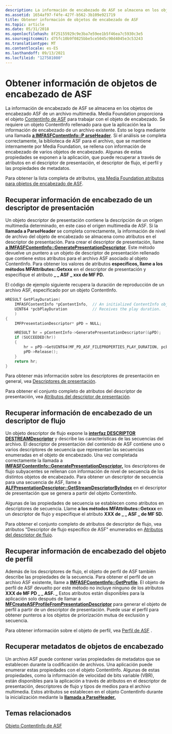 ```yaml
---
description: La información de encabezado de ASF se almacena en los objetos de encabezado ASF de un archivo multimedia.
ms.assetid: 1654af97-f4fe-427f-b562-3b109e921719
title: Obtener información de objetos de encabezado de ASF
ms.topic: article
ms.date: 05/31/2018
ms.openlocfilehash: 8f25155929c9e3ba7e59ee1b5f46ea7c5930c3e5
ms.sourcegitcommit: d75fc10b9f0825bbe5ce5045c90d4045e3c53243
ms.translationtype: MT
ms.contentlocale: es-ES
ms.lasthandoff: 09/13/2021
ms.locfileid: "127581080"
---
```

# <a name="getting-information-from-asf-header-objects"></a>Obtener información de objetos de encabezado de ASF

La información de encabezado de ASF se almacena en los objetos de encabezado ASF de un archivo multimedia. Media Foundation proporciona el objeto [ContentInfo de ASF](asf-contentinfo-object.md) para trabajar con el objeto de encabezado. Se requiere un objeto ContentInfo rellenado para que la aplicación lea la información de encabezado de un archivo existente. Esto se logra mediante una llamada [**a IMFASFContentInfo::P arseHeader**](/windows/desktop/api/wmcontainer/nf-wmcontainer-imfasfcontentinfo-parseheader). Si el análisis se completa correctamente, la biblioteca de ASF para el archivo, que se mantiene internamente por Media Foundation, se rellena con información de encabezado de varios objetos de encabezado. Algunas de estas propiedades se exponen a la aplicación, que puede recuperar a través de atributos en el descriptor de presentación, el descriptor de flujo, el perfil y las propiedades de metadatos.

Para obtener la lista completa de atributos, [vea Media Foundation atributos para objetos de encabezado de ASF](media-foundation-attributes-for-asf-header-objects.md).

## <a name="retrieving-header-information-from-a-presentation-descriptor"></a>Recuperar información de encabezado de un descriptor de presentación

Un objeto descriptor de presentación contiene la descripción de un origen multimedia determinado, en este caso el origen multimedia de ASF. Si la **llamada a ParseHeader** se completa correctamente, la información de nivel de archivo del objeto de encabezado se almacena como atributos en el descriptor de presentación. Para crear el descriptor de presentación, llame [**a IMFASFContentInfo::GeneratePresentationDescriptor**](/windows/desktop/api/wmcontainer/nf-wmcontainer-imfasfcontentinfo-generatepresentationdescriptor). Este método devuelve un puntero a un objeto de descriptor de presentación rellenado que contiene estos atributos para el archivo ASF asociado al objeto ContentInfo. Para obtener los valores de atributos **específicos, llame a los métodos MFAttributes::Getxxx** en el descriptor de presentación y especifique el atributo **\_ \_ ASF \_ xxx de MF PD.**

El código de ejemplo siguiente recupera la duración de reproducción de un archivo ASF, especificado por un objeto ContentInfo.


```C++
HRESULT GetPlayDuration(
    IMFASFContentInfo *pContentInfo,  // An initialized ContentInfo object. 
    UINT64 *pcbPlayDuration           // Receives the play duration.
    )
{
    IMFPresentationDescriptor* pPD = NULL;

    HRESULT hr = pContentInfo->GeneratePresentationDescriptor(&pPD);
    if (SUCCEEDED(hr))
    {
        hr = pPD->GetUINT64(MF_PD_ASF_FILEPROPERTIES_PLAY_DURATION, pcbPlayDuration);
        pPD->Release();
    }
    return hr;
}

```



Para obtener más información sobre los descriptores de presentación en general, vea [Descriptores de presentación](presentation-descriptors.md).

Para obtener el conjunto completo de atributos del descriptor de presentación, vea [Atributos del descriptor de presentación](presentation-descriptor-attributes.md).

## <a name="retrieving-header-information-from-a-stream-descriptor"></a>Recuperar información de encabezado de un descriptor de flujo

Un objeto descriptor de flujo expone la [**interfaz DESCRIPTOR DESTREAMDescriptor**](/windows/desktop/api/mfidl/nn-mfidl-imfstreamdescriptor) y describe las características de las secuencias del archivo. El descriptor de presentación del contenido de ASF contiene uno o varios descriptores de secuencia que representan las secuencias enumeradas en el objeto de encabezado. Una vez completada correctamente la llamada a [**IMFASFContentInfo::GeneratePresentationDescriptor,**](/windows/desktop/api/wmcontainer/nf-wmcontainer-imfasfcontentinfo-generatepresentationdescriptor) los descriptores de flujo subyacentes se rellenan con información de nivel de secuencia de los distintos objetos de encabezado. Para obtener un descriptor de secuencia para una secuencia de ASF, llame a [**ALFPresentationDescriptor::GetStreamDescriptorByIndex**](/windows/desktop/api/mfidl/nf-mfidl-imfpresentationdescriptor-getstreamdescriptorbyindex) en el descriptor de presentación que se genera a partir del objeto ContentInfo.

Algunas de las propiedades de secuencia se establecen como atributos en descriptores de secuencia. Llame **a los métodos MFAttributes::Getxxx** en un descriptor de flujo y especifique el atributo **XXX de \_ \_ ASF \_ de MF SD.**

Para obtener el conjunto completo de atributos de descriptor de flujo, vea atributos "Descriptor de flujo específico de ASF" enumerados en [Atributos del descriptor de flujo](stream-descriptor-attributes.md).

## <a name="retrieving-header-information-from-the-profile-object"></a>Recuperar información de encabezado del objeto de perfil

Además de los descriptores de flujo, el objeto de perfil de ASF también describe las propiedades de la secuencia. Para obtener el perfil de un archivo ASF existente, llame a [**IMFASFContentInfo::GetProfile**](/windows/desktop/api/wmcontainer/nf-wmcontainer-imfasfcontentinfo-getprofile). El objeto de perfil de ASF devuelto por este método no incluye ninguno de los atributos **XXX de MF PD \_ \_ ASF. \_** Estos atributos están disponibles para la aplicación solo después de llamar a [**MFCreateASFProfileFromPresentationDescriptor**](/windows/desktop/api/wmcontainer/nf-wmcontainer-mfcreateasfprofilefrompresentationdescriptor) para generar el objeto de perfil a partir de un descriptor de presentación. Puede usar el perfil para obtener punteros a los objetos de priorización mutua de exclusión y secuencia.

Para obtener información sobre el objeto de perfil, vea [Perfil de ASF](asf-profile.md) .

## <a name="retrieving-metadata-from-header-objects"></a>Recuperar metadatos de objetos de encabezado

Un archivo ASF puede contener varias propiedades de metadatos que se establecen durante la codificación de archivos. Una aplicación puede enumerar estas propiedades con el objeto ContentInfo. Algunas de estas propiedades, como la información de velocidad de bits variable (VBR), están disponibles para la aplicación a través de atributos en el descriptor de presentación, descriptores de flujo y tipos de medios para el archivo multimedia. Estos atributos se establecen en el objeto ContentInfo durante la inicialización mediante la [**llamada a ParseHeader.**](/windows/desktop/api/wmcontainer/nf-wmcontainer-imfasfcontentinfo-parseheader)

## <a name="related-topics"></a>Temas relacionados

<dl> <dt>

[Objeto ContentInfo de ASF](asf-contentinfo-object.md)
</dt> </dl>

 

 



